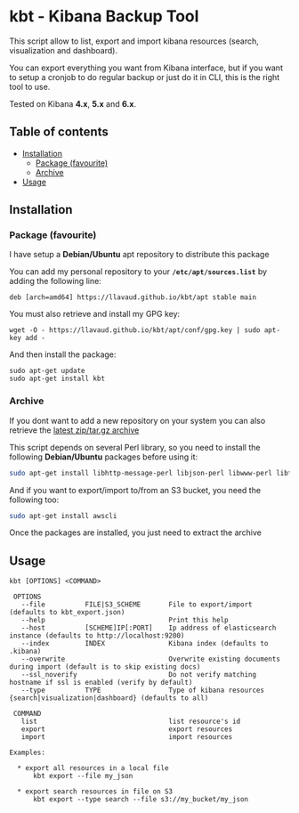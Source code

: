 # kbt - Kibana Backup Tool

This script allow to list, export and import kibana resources (search, visualization and dashboard).

You can export everything you want from Kibana interface, but if you want to setup a cronjob to do regular backup or just do it in CLI, this is the right tool to use.

Tested on Kibana **4.x**, **5.x** and **6.x**.

## Table of contents
* [Installation](#installation)
  * [Package (favourite)](#package)
  * [Archive](#archive)
* [Usage](#usage)

## Installation

<a name="package"/>

### Package (favourite)

I have setup a **Debian/Ubuntu** apt repository to distribute this package

You can add my personal repository to your **`/etc/apt/sources.list`** by adding the following line:

`deb [arch=amd64] https://llavaud.github.io/kbt/apt stable main`

You must also retrieve and install my GPG key:

`wget -O - https://llavaud.github.io/kbt/apt/conf/gpg.key | sudo apt-key add -`

And then install the package:

```
sudo apt-get update
sudo apt-get install kbt
```

### Archive

If you dont want to add a new repository on your system you can also retrieve the [latest zip/tar.gz archive](https://github.com/llavaud/kbt/releases/latest)

This script depends on several Perl library, so you need to install the following **Debian/Ubuntu** packages before using it:

```bash
sudo apt-get install libhttp-message-perl libjson-perl libwww-perl libfile-which-perl
```

And if you want to export/import to/from an S3 bucket, you need the following too:

```bash
sudo apt-get install awscli
```

Once the packages are installed, you just need to extract the archive

## Usage

```
kbt [OPTIONS] <COMMAND>

 OPTIONS
   --file          FILE|S3_SCHEME       File to export/import (defaults to kbt_export.json)
   --help                               Print this help
   --host          [SCHEME]IP[:PORT]    Ip address of elasticsearch instance (defaults to http://localhost:9200)
   --index         INDEX                Kibana index (defaults to .kibana)
   --overwrite                          Overwrite existing documents during import (default is to skip existing docs)
   --ssl_noverify                       Do not verify matching hostname if ssl is enabled (verify by default)
   --type          TYPE                 Type of kibana resources {search|visualization|dashboard} (defaults to all)

 COMMAND
   list                                 list resource's id
   export                               export resources
   import                               import resources

Examples:

  * export all resources in a local file
      kbt export --file my_json

  * export search resources in file on S3
      kbt export --type search --file s3://my_bucket/my_json
```
